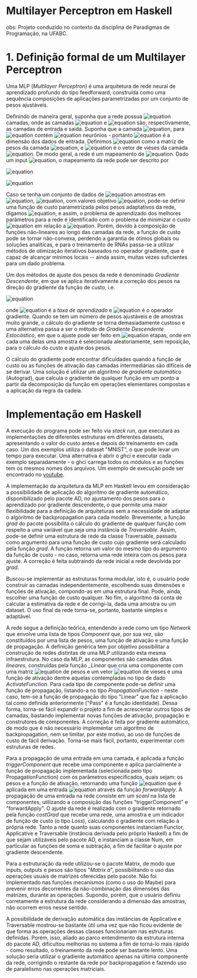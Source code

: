 # Multilayer Perceptron em Haskell

obs: Projeto conduzido no contexto da disciplina de Paradigmas de Programação, na UFABC.

# 1. Definição formal de um Multilayer Perceptron 

Uma MLP (_Multilayer Perceptron_) é uma arquitetura de rede neural de aprendizado profundo do tipo feedforward, construída como uma sequência composições de aplicações parametrizadas por um conjunto de pesos ajustáveis.

Definindo de maneira geral, suponha que a rede possua ![equation](https://latex.codecogs.com/svg.image?L) camadas, onde as camadas ![equation](https://latex.codecogs.com/svg.image?1) e ![equation](https://latex.codecogs.com/svg.image?L) são, respectivamente, as camadas de entrada e saída. Suponha que a camada ![equation](https://latex.codecogs.com/svg.image?l), para ![equation](https://latex.codecogs.com/svg.image?l&space;=&space;1,&space;2,&space;\ldots,&space;L) contém ![equation](https://latex.codecogs.com/svg.image?n_l) neurônios - portanto ![equation](https://latex.codecogs.com/svg.image?n_{1}) é a dimensão dos dados de entrada. Definimos ![equation](https://latex.codecogs.com/svg.image?\mathbf{W}^{[l]}&space;\in&space;\mathbb{R}^{n_{l}&space;\times&space;n_{l-1}}) como a matriz de pesos da camada ![equation](https://latex.codecogs.com/svg.image?l), e ![equation](https://latex.codecogs.com/svg.image?\mathbf{b}^{[l]}&space;\in&space;\mathbb{R}^{n_{l}}) é o vetor de viéses da camada ![equation](https://latex.codecogs.com/svg.image?l). De modo geral, a rede é um mapeamento de ![equation](https://latex.codecogs.com/svg.image?\mathbb{R}^{n_{1}}$&space;em&space;$\mathbb{R}^{n_{L}}). Dado um input ![equation](https://latex.codecogs.com/svg.image?\mathbf{x}&space;\in&space;\mathbb{R}^{n_{1}}), o mapeamento da rede pode ser descrito por
	
![equation](https://latex.codecogs.com/svg.image?\mathbf{y}^{[1]}&space;=&space;\mathbf{x}&space;\in&space;\mathbb{R}^{n_1})

![equation](https://latex.codecogs.com/svg.image?\mathbf{y}^{[l]}&space;=&space;\sigma&space;(\mathbf{W}^{[l]}y^{[l-1]}&space;&plus;&space;\mathbf{b}^{[l]})&space;\in&space;\mathbb{R}^{n_{l}})
	
Caso se tenha um conjunto de dados de ![equation](https://latex.codecogs.com/svg.image?N) amostras em ![equation](https://latex.codecogs.com/svg.image?\mathbb{R}^{n_1}), ![equation](https://latex.codecogs.com/svg.image?\\{\mathbf{x}^{\\{i\\}}\\}_{i=1}^{N}), com valores objetivo ![equation](https://latex.codecogs.com/svg.image?\{\mathbf{\overline{y}}(x^{\\{i\\}})\}_{i=1}^{N}$&space;em&space;$\mathbb{R}^{n_{L}}), pode-se definir uma função de custo parametrizada pelos pesos adaptativos da rede, digamos ![equation](https://latex.codecogs.com/svg.image?\mathbb{L}(\mathbf{W})), e assim, o problema de aprendizado dos melhores parâmetros para a rede é identificado com o problema de minimizar o custo ![equation](https://latex.codecogs.com/svg.image?\mathbb{L}(\mathbf{W})) em relação a ![equation](https://latex.codecogs.com/svg.image?\mathbf{W}). Porém, devido à composição de funções não-lineares ao longo das camadas da rede, a função de custo pode se tornar não-convexa, perdendo a garantia de ótimos globais ou soluções analíticas, e para o treinamento de RNAs passa-se a utilizar métodos de otimização iterativos baseados no operador gradiente, que é capaz de alcançar mínimos locais -- ainda assim, muitas vezes suficientes para um dado problema. 
	
Um dos métodos de ajuste dos pesos da rede é denominado _Gradiente Descendente_, em que se aplica iterativamente a correção dos pesos na direção do gradiente da função de custo, i.e.
	
![equation](https://latex.codecogs.com/svg.image?\mathbf{W}_{i&plus;1}&space;\rightarrow&space;\mathbf{W}_i&space;-&space;\eta&space;\nabla\mathbb{L}&space;(\mathbf{W}_i))
	
onde ![equation](https://latex.codecogs.com/svg.image?\eta&space;\in&space;\mathbb{R}) é a _taxa de aprendizado_ e ![equation](https://latex.codecogs.com/svg.image?\nabla) é o operador gradiente.  Quando se tem um número de pesos ajustáveis e de amostras muito grande, o cálculo do gradiente se torna demasiadamente custoso e uma alternativa passa a ser o método de _Gradiente Descendente Estocástico_, em que o ajuste pode ser feito em ![equation](https://latex.codecogs.com/svg.image?N) etapas, onde em cada uma delas uma amostra é selecionada aleatoriamente, sem reposição, para o cálculo do custo e ajuste dos pesos.
	
O cálculo do gradiente pode encontrar dificuldades quando a função de custo ou as funções de ativação das camadas intermediárias são difíceis de se derivar. Uma solução é utilizar um algoritmo de _gradiente automático_ (Autograd), que calcula o gradiente de qualquer função em um ponto a partir da decomposição da função em operações elementares compostas e a aplicação da regra da cadeia.

# Implementação em Haskell

A execução do programa pode ser feito via _stack run_, que executará as implementações de diferentes estruturas em diferentes datasets, apresentando o valor do custo antes e depois do treinamento em cada caso. Um dos exemplos utiliza o dataset "MNIST", o que pode levar um tempo para executar. Uma alternativa é abrir o _ghci_ e executar cada exemplo separadamente - o ghci carrega todos os módulos e as funções tem os mesmos nomes dos arquivos.  Um exemplo de execução pode ser encontrado no [youtube](https://youtu.be/HFXyeMn7dic). 

A implementação da arquitetura da MLP em Haskell levou em consideração a possibilidade de aplicação do algoritmo de gradiente automático, disponibilizado pelo pacote AD, no ajustamento dos pesos para o aprendizado por gradiente descendente, o que permite uma maior flexibilidade para a definição de arquiteturas sem a necessidade de adaptar o algoritmo de backpropagation para cada modelo. Brevemente, a função _grad_ do pacote possibilita o cálculo do gradiente de qualquer função com respeito a uma variável que seja uma instância de _Traversable_. Assim, pode-se definir uma estrutura de rede da classe Traversable, passada como argumento para uma função de custo cujo gradiente será calculado pela função _grad_. A função retorna um valor do mesmo tipo do argumento da função de custo - no caso, retorna uma rede inteira com os pesos para ajuste. A correção é feita subtraindo da rede inicial a rede devolvida por _grad_.

Buscou-se implementar as estruturas forma modular, isto é, o usuário pode construir as camadas independentemente, escolhendo suas dimensões e funções de ativação, compondo-as em uma estrutura final. Pode, ainda, escolher uma função de custo qualquer. No fim, o algoritmo dá conta de calcular a estimativa da rede e de corrigi-la, dada uma amostra ou um dataset. O uso final da rede torna-se, portanto, bastante simples e adaptável.

A rede segue a definição teórica, entendendo a rede como um tipo _Network_ que envolve uma lista de tipos _Component_ que, por sua vez, são constituídos por uma lista de pesos, uma função de ativação e uma função de propagação. A definição genérica tem por objetivo possibilitar a construção de redes distintas de uma MLP utilizando esta mesma infraestrutura. No caso da MLP, as componentes são camadas ditas _lineares_, construídas pela função _\_Linear_ que cria uma componente com uma matriz ![equation](https://latex.codecogs.com/svg.image?\mathbf{W}) de pesos e um vetor ![equation](https://latex.codecogs.com/svg.image?\mathbf{b}) de vieses e uma função de ativação dentre aquelas contempladas no tipo de dado _ActivateFunction_. Para cada tipo de componente pode-se definir uma função de propagação, listando-a no tipo _PropagationFunction_ - neste caso, tem-se a função de propagação do tipo "Linear" que faz a aplicação tal como definida anteriormente ("Pass" é a função identidade). Dessa forma, torna-se fácil expandir o projeto a fim de acrescentar outros tipos de camadas, bastando implementar novas funções de ativação, propagação e construtores de componentes. A correção é feita por gradiente automático, de modo que é não necessário implementar um algoritmo de backpropagation, nem se limitar, por este motivo, ao uso de funções de custo de fácil derivação. Torna-se mais fácil, portanto, experimentar com estruturas de redes.

Para a propagação de uma entrada em uma camada, é aplicada a função _triggerComponent_ que recebe uma componente e aplica parcialmente a função de propagação implementada (selecionada pelo tipo PropagationFunction) com os parâmetros especificados, quais sejam: os pesos e a função de ativação, retornando uma função ![equation](https://latex.codecogs.com/svg.image?\mathbf{f}) que é aplicada em uma entrada ![equation](https://latex.codecogs.com/svg.image?\mathbf{x}) através da função _forwardApply_. A propagação de uma entrada na rede consiste em um _scanl_ na lista de componentes, utilizando a composição das funções "triggerComponent" e "forwardApply". O ajuste da rede é realizado com o gradiente retornado pela função _costGrad_ que recebe uma rede, uma amostra e um indicador de função de custo (o tipo _Loss_), calculando o gradiente com relação à própria rede. Tanto a rede quanto suas componentes instanciam Functor, Applicative e Traversable (instância derivada pelo próprio Haskell) a fim de que sejam utilizáveis pelo pacote AD, e instanciam a classe Num, em particular as funções de soma e subtração, a fim de facilitar o ajuste por gradiente descendente.

Para a estruturação da rede utilizou-se o pacote Matrix, de modo que inputs, outputs e pesos são tipos "_Matrix a_", possibilitando o uso das operações usuais de matrizes oferecidas pelo pacote. Não foi implementado nas funções mecanismos (como o uso do Maybe) para prevenir erros decorrentes da não-combinação das dimensões das matrizes, durante as operações. Supondo, porém, que o usuário definiu corretamente a estrutura da rede considerando a dimensão das amostras, não ocorrem erros nesse sentido.
    
A possibilidade de derivação automática das instâncias de Applicative e Traversable mostrou-se bastante útil uma vez que não ficou evidente de que forma as operações dessas classes funcionariam nas estruturas definidas. Porém, isso, aliado ao parco entendimento da estrutura interna do pacote AD, dificultou melhorias no sistema a fim de torná-lo mais rápido - como resultado, o treinamento da rede pode ser bastante lento. Uma solução seria utilizar o gradiente automático apenas na última componente da rede, corrigindo o restante da rede por backpropagation e fazendo uso de paralelismo nas operações matriciais.
